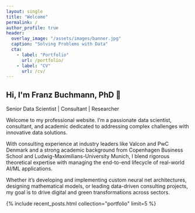 ```yaml
---
layout: single
title: "Welcome"
permalink: /
author_profile: true
header:
  overlay_image: "/assets/images/banner.jpg"
  caption: "Solving Problems with Data"
  cta:
    - label: "Portfolio"
      url: /portfolio/
    - label: "CV"
      url: /cv/
---
```


<section class="intro">
  <div class="container">
    <h1 class="page-title">Hi, I'm Franz Buchmann, PhD 👋</h1>
    <p class="lead">Senior Data Scientist | Consultant | Researcher</p>
    <p>
      Welcome to my professional website. I’m a passionate data scientist, consultant, and academic dedicated to addressing complex challenges with innovative data solutions.
    </p>
    <p>
      With consulting experience at industry leaders like Valcon and PwC Denmark and a strong academic background from Copenhagen Business School and Ludwig-Maximilians-University Munich, I blend rigorous theoretical expertise with managing the end-to-end lifecycle of real-world AI/ML applications.
    </p>
    <p>
      Whether it’s developing and implementing custom neural net architectures, designing mathematical models, or leading data-driven consulting projects, my goal is to drive digital and green transformations across sectors.
    </p>
  </div>
</section>

<section class="widget widget-portfolio">
<div class="portfolio-carousel">
  {% include recent_posts.html collection="portfolio" limit=5 %}
</div>
</section>